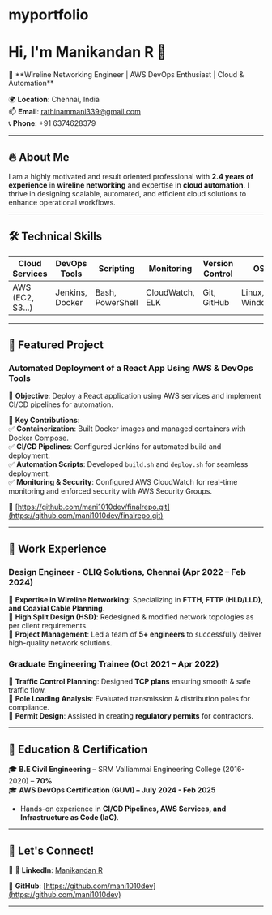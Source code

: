 # myportfolio
# Hi, I'm Manikandan R 👋

🚀 \*\*Wireline Networking Engineer | AWS DevOps Enthusiast | Cloud & Automation\*\*

🌍 **Location**: Chennai, India\
📫 **Email**: [rathinammani339@gmail.com](mailto\:rathinammani339@gmail.com)\
📞 **Phone**: +91 6374628379

---

## 🔥 About Me

I am a highly motivated and result oriented professional with **2.4 years of experience** in **wireline networking** and expertise in **cloud automation**. I thrive in designing scalable, automated, and efficient cloud solutions to enhance operational workflows.

---

## 🛠 Technical Skills

| Cloud Services   | DevOps Tools      | Scripting        | Monitoring      | Version Control |      OS        |
|------------------|-------------------|------------------|-----------------|-----------------|----------------|
| AWS (EC2, S3...) | Jenkins, Docker   | Bash, PowerShell | CloudWatch, ELK | Git, GitHub     | Linux, Windows |


---

## 🚀 Featured Project

### **Automated Deployment of a React App Using AWS & DevOps Tools**

📌 **Objective**: Deploy a React application using AWS services and implement CI/CD pipelines for automation.

🔹 **Key Contributions**:\
✅ **Containerization**: Built Docker images and managed containers with Docker Compose.\
✅ **CI/CD Pipelines**: Configured Jenkins for automated build and deployment.\
✅ **Automation Scripts**: Developed `build.sh` and `deploy.sh` for seamless deployment.\
✅ **Monitoring & Security**: Configured AWS CloudWatch for real-time monitoring and enforced security with AWS Security Groups.

🔗 [https://github.com/mani1010dev/finalrepo.git](https://github.com/mani1010dev/finalrepo.git)

---

## 💼 Work Experience

### **Design Engineer - CLIQ Solutions, Chennai (Apr 2022 – Feb 2024)**

🔹 **Expertise in Wireline Networking**: Specializing in **FTTH, FTTP (HLD/LLD), and Coaxial Cable Planning**.\
🔹 **High Split Design (HSD)**: Redesigned & modified network topologies as per client requirements.\
🔹 **Project Management**: Led a team of **5+ engineers** to successfully deliver high-quality network solutions.

### **Graduate Engineering Trainee (Oct 2021 – Apr 2022)**

🔹 **Traffic Control Planning**: Designed **TCP plans** ensuring smooth & safe traffic flow.\
🔹 **Pole Loading Analysis**: Evaluated transmission & distribution poles for compliance.\
🔹 **Permit Design**: Assisted in creating **regulatory permits** for contractors.

---

## 📜 Education & Certification

🎓 **B.E Civil Engineering** – SRM Valliammai Engineering College (2016-2020) – **70%**\
🎓 **AWS DevOps Certification (GUVI) – July 2024 - Feb 2025**

- Hands-on experience in **CI/CD Pipelines, AWS Services, and Infrastructure as Code (IaC)**.

---

## 📢 Let's Connect!

🔗 🔗 **LinkedIn**: [Manikandan R](https://www.linkedin.com/in/mani-rathinam-775886215/)

🔗 **GitHub**: [https://github.com/mani1010dev](https://github.com/mani1010dev)



---

